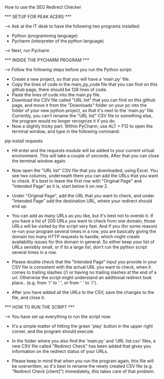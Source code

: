 How to use the SEO Redirect Checker

*** SETUP FOR PEAK ACERS ***

--> Ask at the IT desk to have the following two programs installed: 

- Python	(programming language)
- Pycharm 	(interpreter of the python language)

--> Next, run Pycharm



*** INSIDE THE PYCHARM PROGRAM ***

--> Follow the following steps before you run the Python script:

- Create a new project, so that you will have a 'main.py' file.
- Copy the lines of code in the main_py_code file that you can find on this github page, there should be 128 lines of code. 
- Paste the lines of code into the main.py file.
- Download the CSV file called "URL list" that you can find on this github page, and move it from the "Downloads" folder on your pc into
  the folder of your new python project, so that it's next to the 'main.py' file.
  Currently, you can't rename the "URL list" CSV file to something else, the program would no longer recognize it if you do.
- Now a slightly tricky part. Within PyCharm, use ALT + F12 to open the terminal window, and type in the following command:

pip install requests 

- Hit enter and the requests module will be added to your current virtual environment. This will take a couple of seconds. After that you can close the terminal window again. 

- Now open the "URL list" CSV file that you downloaded, using Excel. You see two columns, underneath them you can add the URLs that you want to check. 
  It's best to leave the first row with "Original Page" and "Intended Page" as it is, start below it on row 2.
- Under "Original Page", add the URL that you want to check, and under "Intended Page" add the destination URL, where your redirect should end up. 
  
- You can add as many URLs as you like, but it's best not to overdo it. If you have a list of 200 URLs you want to check 
  from one domain, those URLs will be visited by the script very fast. And if you (for some reason) re-run your program 
  several times in a row, you are basically giving the domain too many HTTP requests to handle, which might create availability issues for this domain in general. So either keep your list of URLs sensibly small, or if its a large list, 
  don't run the python script several times in a row. 

- Please double check that the "Intended Page" input you provide in your CSV file is consistent with the actual URL you want to check,
  when it comes to trailing slashes (/) or having no trailing slashes at the end of a url. Otherwise the script might understand 
  an additional redirect took place.. (e.g. from '/' to ' ', or from ' ' to '/').
  
- After you have added all the URLs to the CSV, save the changes to the file, and close it. 


*** HOW TO RUN THE SCRIPT ***

--> You have set up everything to run the script now:

- It's a simple matter of hitting the green 'play' button in the upper right corner, and the program should execute. 
  
- In the folder where you also find the 'main.py' and 'URL list.csv' files, a new CSV file called "Redirect Check" has been added that gives you information
  on the redirect status of your URLs.

- Please keep in mind that when you run the program again, this file will be overwritten,
  so it's best to rename the newly created CSV file (e.g. "Redirect Check [client]") immediately, this takes care of that problem.
